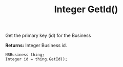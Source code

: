 ﻿---
uid: crmscript_ref_NSBusiness_GetId
title: Integer GetId()
intellisense: NSBusiness.GetId
keywords: NSBusiness, GetId
so.topic: reference
---

Get the primary key (id) for the Business

**Returns:** Integer Business id.

```crmscript
NSBusiness thing;
Integer id = thing.GetId();
```

